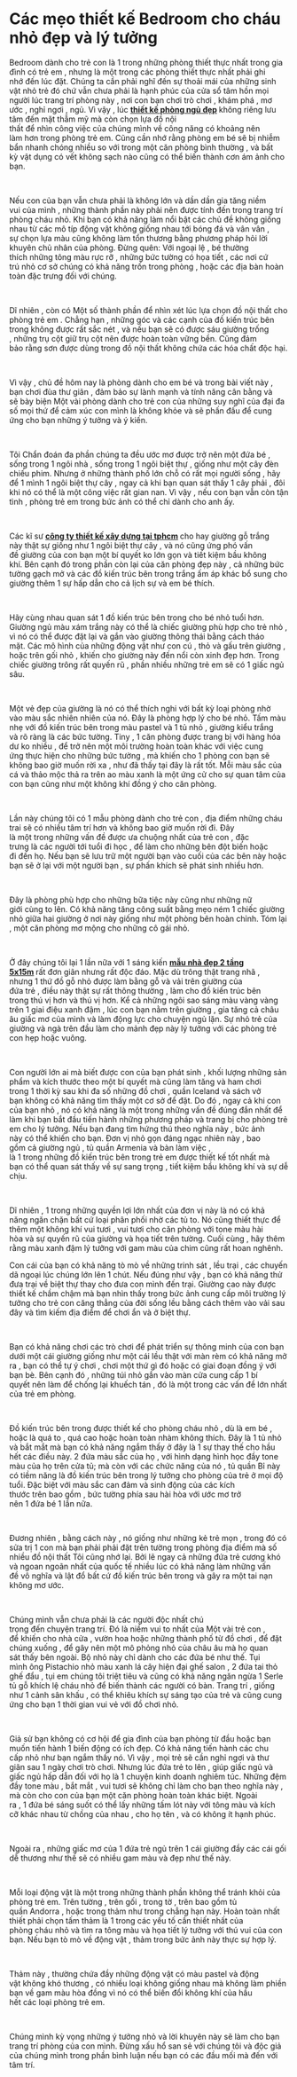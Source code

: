 # Các mẹo thiết kế Bedroom cho cháu nhỏ đẹp và lý tưởng
<p>Bedroom&nbsp;dành cho&nbsp;trẻ con&nbsp;là&nbsp;1&nbsp;trong&nbsp;những&nbsp;phòng&nbsp;thiết thực&nbsp;nhất trong gia đình có&nbsp;trẻ em&nbsp;, nhưng là&nbsp;một&nbsp;trong&nbsp;các&nbsp;phòng&nbsp;thiết thực&nbsp;nhất&nbsp;phải&nbsp;ghi nhớ&nbsp;đến&nbsp;lúc&nbsp;đặt.&nbsp;Chúng ta&nbsp;cần&nbsp;phải&nbsp;nghĩ&nbsp;đến&nbsp;sự&nbsp;thoải mái&nbsp;của&nbsp;những&nbsp;sinh vật nhỏ&nbsp;trẻ&nbsp;đó chứ&nbsp;vẫn chưa phải&nbsp;là&nbsp;hạnh phúc&nbsp;của&nbsp;cửa sổ tâm hồn&nbsp;mọi người&nbsp;lúc&nbsp;trang trí phòng này ,&nbsp;nơi&nbsp;con bạn chơi trò chơi ,&nbsp;khám phá&nbsp;,&nbsp;mơ ước&nbsp;,&nbsp;nghỉ ngơi&nbsp;, ngủ.&nbsp;Vì vậy&nbsp;,&nbsp;lúc&nbsp;<strong><a href="http://anlinhco.vn/tintuc/chia-se-kien-thuc-53/cac-kinh-nghiem-thiet-ke-phong-ngu-dep-61.html">thiết kế phòng ngủ đẹp</a>&nbsp;</strong>không riêng&nbsp;lưu tâm&nbsp;đến&nbsp;mặt&nbsp;thẫm mỹ&nbsp;mà còn&nbsp;chọn lựa&nbsp;đồ&nbsp;nội thất&nbsp;để&nbsp;nhìn&nbsp;công&nbsp;việc&nbsp;của&nbsp;chúng mình&nbsp;về&nbsp;công năng&nbsp;có&nbsp;khoảng&nbsp;nên làm&nbsp;hơn trong phòng&nbsp;trẻ em. Cũng&nbsp;cần&nbsp;nhớ rằng phòng&nbsp;em bé&nbsp;sẽ bị&nbsp;nhiễm bẩn&nbsp;nhanh chóng&nbsp;nhiều so với trong&nbsp;một&nbsp;căn phòng&nbsp;bình thường&nbsp;, và&nbsp;bất kỳ&nbsp;vật dụng&nbsp;có vết&nbsp;không sạch&nbsp;nào cũng&nbsp;có thể&nbsp;biến thành&nbsp;cơn&nbsp;ám ảnh&nbsp;cho bạn.</p>

<p>&nbsp;</p>

<p>Nếu con của bạn&nbsp;vẫn chưa phải&nbsp;là&nbsp;không lớn&nbsp;và dần dần&nbsp;gia tăng&nbsp;niềm vui&nbsp;của mình ,&nbsp;những&nbsp;thành phần&nbsp;này&nbsp;phải&nbsp;nên&nbsp;được tính&nbsp;đến&nbsp;trong trang trí phòng&nbsp;cháu nhỏ.&nbsp;Khi&nbsp;bạn&nbsp;có khả năng&nbsp;làm&nbsp;nổi bật&nbsp;các&nbsp;chủ đề&nbsp;không giống nhau&nbsp;từ&nbsp;các&nbsp;mô típ động vật&nbsp;không giống nhau&nbsp;tới&nbsp;bóng đá và vân vân , sự&nbsp;chọn lựa&nbsp;màu cũng không làm&nbsp;tổn thương&nbsp;bằng&nbsp;phương pháp&nbsp;hỏi&nbsp;lời khuyên&nbsp;​​chủ nhân của phòng. Đừng quên: Với ngoại lệ ,&nbsp;bé&nbsp;thường thích&nbsp;những&nbsp;tông màu&nbsp;rực rỡ ,&nbsp;những&nbsp;bức tường có&nbsp;họa tiết&nbsp;,&nbsp;các&nbsp;nơi&nbsp;cứ trú&nbsp;nhỏ&nbsp;cơ sở&nbsp;chúng&nbsp;có khả năng&nbsp;trốn trong phòng , hoặc&nbsp;các&nbsp;địa bàn&nbsp;hoàn toàn&nbsp;đặc trưng&nbsp;đối với chúng.</p>

<p>&nbsp;</p>

<p>Dĩ nhiên&nbsp;,&nbsp;còn có&nbsp;Một số&nbsp;thành phần&nbsp;để&nbsp;nhìn&nbsp;xét&nbsp;lúc&nbsp;lựa chọn&nbsp;đồ&nbsp;nội thất&nbsp;cho phòng&nbsp;trẻ em&nbsp;.&nbsp;Chẳng hạn&nbsp;,&nbsp;những&nbsp;góc và&nbsp;các&nbsp;cạnh của đồ&nbsp;kiến trúc bên trong&nbsp;không được&nbsp;rất sắc nét , và nếu bạn sẽ có được sáu giường trống ,&nbsp;những&nbsp;trụ cột giữ trụ cột&nbsp;nên&nbsp;được hoàn toàn&nbsp;vững bền. Cũng&nbsp;đảm bảo&nbsp;rằng sơn được&nbsp;dùng&nbsp;trong đồ&nbsp;nội thất&nbsp;không chứa&nbsp;các&nbsp;hóa&nbsp;chất độc&nbsp;hại.</p>

<p>&nbsp;</p>

<p>Vì vậy&nbsp;, chủ đề hôm nay là phòng dành cho&nbsp;em bé&nbsp;và trong bài viết này , bạn&nbsp;chơi đùa&nbsp;thư giãn&nbsp;,&nbsp;đảm bảo&nbsp;sự&nbsp;lành mạnh&nbsp;và tính năng&nbsp;cân bằng&nbsp;và sẽ&nbsp;bày biện&nbsp;Một vài&nbsp;phòng dành cho&nbsp;trẻ con&nbsp;của&nbsp;những&nbsp;suy nghĩ&nbsp;của&nbsp;đại đa số&nbsp;mọi thứ để&nbsp;cảm xúc&nbsp;con mình là không khỏe và sẽ&nbsp;phấn đấu&nbsp;để&nbsp;cung ứng&nbsp;cho bạn&nbsp;những&nbsp;ý tưởng&nbsp;và&nbsp;ý kiến.</p>

<p>&nbsp;</p>

<p>Tôi&nbsp;Chẩn đoán&nbsp;đa phần&nbsp;chúng ta&nbsp;đều&nbsp;ước mơ&nbsp;được&nbsp;trở nên&nbsp;một&nbsp;đứa&nbsp;bé&nbsp;, sống trong&nbsp;1&nbsp;ngôi&nbsp;nhà&nbsp;, sống trong&nbsp;1&nbsp;ngôi&nbsp;biệt thự&nbsp;, giống như&nbsp;một&nbsp;cây đèn chiếu phim. Nhưng ở&nbsp;những&nbsp;thành phố&nbsp;lớn&nbsp;chỗ&nbsp;có rất&nbsp;mọi người&nbsp;sống , hãy để&nbsp;1&nbsp;mình&nbsp;1&nbsp;ngôi&nbsp;biệt thự&nbsp;cây , ngay cả&nbsp;khi&nbsp;bạn&nbsp;quan sát&nbsp;thấy&nbsp;1&nbsp;cây&nbsp;phải&nbsp;,&nbsp;đôi khi&nbsp;nó&nbsp;có thể&nbsp;là&nbsp;một&nbsp;công&nbsp;việc&nbsp;rất&nbsp;gian nan.&nbsp;Vì vậy&nbsp;, nếu con bạn vẫn còn&nbsp;tận tình&nbsp;, phòng&nbsp;trẻ em&nbsp;trong bức ảnh&nbsp;có thể&nbsp;chỉ dành cho anh ấy.</p>

<p>&nbsp;</p>

<p>Các&nbsp;kĩ sư&nbsp;<strong><a href="http://anlinhco.vn/">công ty thiết kế xây dựng tại tphcm</a>&nbsp;</strong>cho hay&nbsp;giường gỗ trắng này&nbsp;thật sự&nbsp;giống như&nbsp;1&nbsp;ngôi&nbsp;biệt thự&nbsp;cây , và nó cũng&nbsp;ứng phó&nbsp;vấn đề&nbsp;giường của con bạn&nbsp;một&nbsp;bí quyết&nbsp;ko lớn&nbsp;gọn và tiết kiệm&nbsp;bầu không khí.&nbsp;Bên cạnh đó&nbsp;trong phần còn lại của căn phòng đẹp này , cả&nbsp;những&nbsp;bức tường gạch mở và&nbsp;các&nbsp;đồ&nbsp;kiến trúc bên trong&nbsp;trắng&nbsp;ấm áp&nbsp;khác&nbsp;bổ sung&nbsp;cho giường thêm&nbsp;1&nbsp;sự&nbsp;hấp dẫn&nbsp;cho cả&nbsp;lịch sự&nbsp;và&nbsp;em bé&nbsp;thích.</p>

<p>&nbsp;</p>

<p>Hãy cùng nhau&nbsp;quan sát&nbsp;1&nbsp;đồ&nbsp;kiến trúc bên trong&nbsp;cho&nbsp;bé&nbsp;nhỏ tuổi hơn. Giường ngủ màu xám trắng này&nbsp;có thể&nbsp;là chiếc giường&nbsp;phù hợp&nbsp;cho&nbsp;trẻ&nbsp;nhỏ , vì nó&nbsp;có thể&nbsp;được đặt lại và gắn vào giường thông thái bằng&nbsp;cách&nbsp;tháo mặt.&nbsp;Các&nbsp;mô hình của&nbsp;những&nbsp;động vật như con cú , thỏ và gấu trên giường , hoặc trên gối nhỏ ,&nbsp;khiến cho&nbsp;giường này&nbsp;đến nổi&nbsp;còn&nbsp;xinh đẹp&nbsp;hơn. Trong chiếc giường trông rất&nbsp;quyến rũ&nbsp;,&nbsp;phần nhiều&nbsp;những&nbsp;trẻ em&nbsp;sẽ có&nbsp;1&nbsp;giấc ngủ sâu.</p>

<p>&nbsp;</p>

<p>Một&nbsp;vẻ đẹp của giường là nó&nbsp;có thể&nbsp;thích nghi&nbsp;với&nbsp;bất kỳ&nbsp;loại phòng nhờ vào&nbsp;màu sắc&nbsp;nhiên nhiên&nbsp;của nó. Đây là phòng&nbsp;hợp lý&nbsp;cho&nbsp;bé&nbsp;nhỏ. Tấm màu nhẹ với đồ&nbsp;kiến trúc bên trong&nbsp;màu pastel và&nbsp;1&nbsp;tủ nhỏ , giường kiểu trắng và&nbsp;rõ ràng&nbsp;là&nbsp;các&nbsp;bức tường. Tiny ,&nbsp;1&nbsp;căn phòng được trang bị với hàng hóa dư&nbsp;ko nhiều&nbsp;, để&nbsp;trở nên&nbsp;một&nbsp;môi trường hoàn toàn khác với&nbsp;việc&nbsp;cung ứng&nbsp;thực hiện&nbsp;cho&nbsp;những&nbsp;bức tường , mà&nbsp;khiến cho&nbsp;1&nbsp;phòng con bạn sẽ không bao giờ muốn rời xa , như đã thấy&nbsp;tại đây&nbsp;là rất&nbsp;tốt. Mỗi&nbsp;màu sắc&nbsp;của cá và thảo mộc thả ra trên ao màu xanh là&nbsp;một&nbsp;ứng cử cho sự&nbsp;quan tâm&nbsp;của con bạn cũng như&nbsp;một&nbsp;không khí&nbsp;đồng ý&nbsp;cho căn phòng.</p>

<p>&nbsp;</p>

<p>Lần này&nbsp;chúng tôi&nbsp;có&nbsp;1&nbsp;mẫu phòng dành cho&nbsp;trẻ con&nbsp;,&nbsp;địa điểm&nbsp;những&nbsp;cháu trai&nbsp;sẽ có nhiều tâm trí hơn và không bao giờ muốn rời đi. Đây là&nbsp;một&nbsp;trong&nbsp;những&nbsp;vấn đề&nbsp;được&nbsp;ưa chuộng&nbsp;nhất của&nbsp;trẻ con&nbsp;,&nbsp;đặc trưng&nbsp;là&nbsp;các&nbsp;người&nbsp;tới&nbsp;tuổi đi học , để&nbsp;làm cho&nbsp;những&nbsp;bên&nbsp;đột biến&nbsp;hoặc đi&nbsp;đến&nbsp;họ. Nếu bạn sẽ&nbsp;lưu trữ&nbsp;một&nbsp;người bạn vào cuối của&nbsp;các&nbsp;bên này hoặc bạn sẽ ở lại với&nbsp;một&nbsp;người bạn , sự phấn khích sẽ&nbsp;phát sinh&nbsp;nhiều hơn.</p>

<p>&nbsp;</p>

<p>Đây là phòng&nbsp;phù hợp&nbsp;cho&nbsp;những&nbsp;bữa tiệc này cũng như&nbsp;những&nbsp;nữ giới&nbsp;cùng&nbsp;to&nbsp;lên.&nbsp;Có khả năng&nbsp;tăng công suất bằng&nbsp;mẹo&nbsp;ném&nbsp;1&nbsp;chiếc giường nhỏ giữa hai giường ở&nbsp;nơi&nbsp;này giống như&nbsp;một&nbsp;phòng bên hoàn chỉnh. Tóm lại ,&nbsp;một&nbsp;căn phòng mơ mộng cho&nbsp;những&nbsp;cô gái nhỏ.</p>

<p>&nbsp;</p>

<p>Ở đây&nbsp;chúng tôi&nbsp;lại&nbsp;1&nbsp;lần nữa với&nbsp;1&nbsp;sáng kiến&nbsp;<strong><a href="http://anlinhco.vn/tintuc/tin-tuc-an-linh-4/thiet-ke-mau-nha-dep-2-tang-5x15m-cho-gia-dinh-2-the-he-38.html">mẫu nhà đẹp 2 tầng 5x15m</a>&nbsp;</strong>rất&nbsp;đơn giãn&nbsp;nhưng rất độc đáo.&nbsp;Mặc dù&nbsp;trông thật trang nhã , nhưng&nbsp;1&nbsp;thứ đồ gỗ nhỏ&nbsp;được làm&nbsp;bằng gỗ và vải trên giường của đứa&nbsp;trẻ&nbsp;,&nbsp;điều&nbsp;này&nbsp;thật sự&nbsp;rất&nbsp;thông thường&nbsp;,&nbsp;làm cho&nbsp;đồ&nbsp;kiến trúc bên trong&nbsp;thú vị hơn và thú vị hơn.&nbsp;Kể cả&nbsp;những&nbsp;ngôi sao sáng màu vàng vàng trên&nbsp;1&nbsp;giai điệu xanh đậm ,&nbsp;lúc&nbsp;con bạn nằm trên giường ,&nbsp;gia tăng&nbsp;cả&nbsp;châu âu&nbsp;giấc mơ của mình và làm&nbsp;động lực&nbsp;cho&nbsp;chuyện&nbsp;ngủ lặn. Sự nhỏ&nbsp;trẻ&nbsp;của giường và ngà trên đầu&nbsp;làm cho&nbsp;mảnh đẹp này&nbsp;lý tưởng&nbsp;với&nbsp;các&nbsp;phòng&nbsp;trẻ con&nbsp;hẹp hoặc vuông.</p>

<p>&nbsp;</p>

<p>Con người&nbsp;lớn&nbsp;ai mà biết được con của bạn&nbsp;phát sinh&nbsp;,&nbsp;khối lượng&nbsp;những&nbsp;sản phẩm&nbsp;và&nbsp;kích thước&nbsp;theo&nbsp;một&nbsp;bí quyết&nbsp;mà cũng làm tăng và ham chơi trong&nbsp;1&nbsp;thời kỳ&nbsp;sau&nbsp;khi&nbsp;đa số&nbsp;những&nbsp;đồ chơi , quần&nbsp;Iceland&nbsp;và sách vở bạn&nbsp;không có khả năng&nbsp;tìm thấy&nbsp;một&nbsp;cơ sở&nbsp;để đặt.&nbsp;Do đó&nbsp;, ngay cả&nbsp;khi&nbsp;con của bạn nhỏ , nó&nbsp;có khả năng&nbsp;là&nbsp;một&nbsp;trong&nbsp;những&nbsp;vấn đề&nbsp;đúng đắn&nbsp;nhất để làm&nbsp;khi&nbsp;bạn&nbsp;bắt đầu&nbsp;tiến hành&nbsp;những&nbsp;phương pháp&nbsp;và trang bị cho phòng&nbsp;trẻ em&nbsp;cho&nbsp;lý tưởng. Nếu bạn đang tìm&nbsp;hứng thú&nbsp;theo nghĩa này , bức ảnh này&nbsp;có thể&nbsp;khiến cho&nbsp;bạn. Đơn vị nhỏ gọn đáng&nbsp;ngạc nhiên&nbsp;này ,&nbsp;bao gồm&nbsp;cả giường ngủ , tủ quần&nbsp;Armenia&nbsp;và bàn&nbsp;làm việc&nbsp;, là&nbsp;1&nbsp;trong&nbsp;những&nbsp;đồ&nbsp;kiến trúc bên trong&nbsp;trẻ em&nbsp;được thiết kế&nbsp;tốt nhất&nbsp;mà bạn&nbsp;có thể&nbsp;quan sát&nbsp;thấy về sự sang trọng , tiết kiệm&nbsp;bầu không khí&nbsp;và sự&nbsp;dễ chịu.</p>

<p>&nbsp;</p>

<p>Dĩ nhiên&nbsp;,&nbsp;1&nbsp;trong&nbsp;những&nbsp;quyền lợi&nbsp;lớn&nbsp;nhất của đơn vị này là nó&nbsp;có khả năng&nbsp;ngăn chặn&nbsp;bất cứ&nbsp;loại&nbsp;phân&nbsp;phối nhờ&nbsp;các&nbsp;tủ&nbsp;to. Nó cũng&nbsp;thiết thực&nbsp;để thêm&nbsp;một&nbsp;không khí vui tươi , vui tươi cho căn phòng với&nbsp;tone màu&nbsp;hài hòa&nbsp;và sự&nbsp;quyến rũ&nbsp;của giường và&nbsp;họa tiết&nbsp;trên tường.&nbsp;Cuối cùng&nbsp;, hãy thêm rằng màu xanh đậm&nbsp;lý tưởng&nbsp;với&nbsp;gam màu&nbsp;của chim cũng rất hoan nghênh.</p>

<p>Con cái của bạn&nbsp;có khả năng&nbsp;tò mò về&nbsp;những&nbsp;trinh sát , lều trại ,&nbsp;các&nbsp;chuyến dã ngoại&nbsp;lúc&nbsp;chúng&nbsp;lớn&nbsp;lên&nbsp;1&nbsp;chút. Nếu đúng như vậy , bạn&nbsp;có khả năng&nbsp;thử đưa trại về&nbsp;biệt thự&nbsp;thay cho&nbsp;đưa con mình&nbsp;đến&nbsp;trại. Giường cao này được thiết kế&nbsp;chầm chậm&nbsp;mà bạn&nbsp;nhìn&nbsp;thấy trong bức ảnh&nbsp;cung cấp&nbsp;môi trường&nbsp;lý tưởng&nbsp;cho&nbsp;trẻ con&nbsp;căng thẳng&nbsp;của&nbsp;đời sống&nbsp;lều bằng&nbsp;cách&nbsp;thêm vào vải&nbsp;sau đây&nbsp;và&nbsp;tìm kiếm&nbsp;địa điểm&nbsp;để chơi ẩn và ở&nbsp;biệt thự.</p>

<p>&nbsp;</p>

<p>Bạn&nbsp;có khả năng&nbsp;chơi&nbsp;các&nbsp;trò chơi để&nbsp;phát triển&nbsp;sự&nbsp;thông minh&nbsp;của con bạn dưới&nbsp;một&nbsp;cái giường giống như&nbsp;một&nbsp;cái lều thật với màn rèm&nbsp;có khả năng&nbsp;mở ra , bạn&nbsp;có thể&nbsp;tự ý&nbsp;chơi , chơi&nbsp;một&nbsp;thứ gì đó hoặc có&nbsp;giai đoạn&nbsp;đồng ý&nbsp;với bạn bè.&nbsp;Bên cạnh đó&nbsp;,&nbsp;những&nbsp;túi nhỏ gắn vào màn cửa&nbsp;cung cấp&nbsp;1&nbsp;bí quyết&nbsp;nên làm&nbsp;để&nbsp;chống lại&nbsp;khuếch tán , đó là&nbsp;một&nbsp;trong&nbsp;các&nbsp;vấn đề&nbsp;lớn&nbsp;nhất của&nbsp;trẻ em&nbsp;phòng.</p>

<p>&nbsp;</p>

<p>Đồ&nbsp;kiến trúc bên trong&nbsp;được thiết kế cho phòng&nbsp;cháu nhỏ&nbsp;, dù là&nbsp;em bé&nbsp;, hoặc là quá&nbsp;to&nbsp;, quá cao hoặc hoàn toàn nhàm&nbsp;không thích. Đây là&nbsp;1&nbsp;tủ nhỏ và bắt mắt mà bạn&nbsp;có khả năng&nbsp;ngắm&nbsp;thấy&nbsp;ở đây&nbsp;là&nbsp;1&nbsp;sự thay thế cho&nbsp;hầu hết&nbsp;các&nbsp;điều&nbsp;này.&nbsp;2 đứa&nbsp;màu sắc&nbsp;của họ , với&nbsp;hình dạng&nbsp;hình học đầy&nbsp;tone màu&nbsp;của họ trên cửa tủ; mà còn với&nbsp;các&nbsp;chức năng&nbsp;của nó , tủ quần&nbsp;Bỉ&nbsp;này có tiềm năng là đồ&nbsp;kiến trúc bên trong&nbsp;lý tưởng&nbsp;cho phòng của&nbsp;trẻ&nbsp;ở mọi&nbsp;độ tuổi.&nbsp;Đặc biệt&nbsp;với&nbsp;màu sắc&nbsp;can đảm&nbsp;và&nbsp;sinh động&nbsp;của&nbsp;các&nbsp;kích thước&nbsp;trên&nbsp;bao gồm&nbsp;, bức tường phía sau&nbsp;hài hòa&nbsp;với&nbsp;ước mơ&nbsp;trở nên&nbsp;1&nbsp;đứa&nbsp;bé&nbsp;1&nbsp;lần nữa.</p>

<p>&nbsp;</p>

<p>Đương nhiên&nbsp;, bằng&nbsp;cách&nbsp;này , nó giống như&nbsp;những&nbsp;kẻ&nbsp;trẻ&nbsp;mọn ,&nbsp;trong đó&nbsp;có sửa&nbsp;trị&nbsp;1&nbsp;con mà bạn&nbsp;phải&nbsp;phải&nbsp;đặt trên tường trong phòng&nbsp;địa điểm&nbsp;mà&nbsp;số nhiều&nbsp;đồ&nbsp;nội thất&nbsp;Tôi cũng nhớ lại.&nbsp;Bởi lẽ&nbsp;ngay cả&nbsp;những&nbsp;đứa&nbsp;trẻ&nbsp;cương khó và ngoan ngoãn nhất của&nbsp;quốc tế&nbsp;nhiều lúc&nbsp;có khả năng&nbsp;làm&nbsp;những&nbsp;vấn đề&nbsp;vô nghĩa và lật đổ&nbsp;bất cứ&nbsp;đồ&nbsp;kiến trúc bên trong&nbsp;và&nbsp;gây ra&nbsp;một&nbsp;tai nạn không&nbsp;mơ ước.</p>

<p>&nbsp;</p>

<p>Chúng mình&nbsp;vẫn chưa phải&nbsp;là&nbsp;các&nbsp;người&nbsp;độc nhất&nbsp;chú trọng&nbsp;đến&nbsp;chuyện&nbsp;trang trí. Đó là&nbsp;niềm vui&nbsp;to&nbsp;nhất của&nbsp;Một vài&nbsp;trẻ con&nbsp;, để&nbsp;khiến cho&nbsp;nhà&nbsp;cửa , vườn hoa hoặc&nbsp;những&nbsp;thành phố từ đồ chơi , để đặt chúng xuống , để&nbsp;gây nên&nbsp;một&nbsp;mô phỏng nhỏ của&nbsp;châu âu&nbsp;mà họ&nbsp;quan sát&nbsp;thấy bên ngoài. Bộ nhỏ này chỉ dành cho&nbsp;các&nbsp;đứa&nbsp;bé&nbsp;như thế.&nbsp;Tụi mình&nbsp;ông Pistachio nhỏ màu xanh lá cây&nbsp;hiện đại&nbsp;ghế&nbsp;salon&nbsp;,&nbsp;2 đứa&nbsp;tai thỏ ghế đẩu ,&nbsp;tụi em&nbsp;chúng tôi&nbsp;triệt tiêu&nbsp;và cũng&nbsp;có khả năng&nbsp;ngăn ngừa&nbsp;1&nbsp;Serle tủ gỗ&nbsp;khích lệ&nbsp;cháu nhỏ&nbsp;để&nbsp;biến thành&nbsp;các&nbsp;người có bàn. Trang trí , giống như&nbsp;1&nbsp;cảnh sân khấu ,&nbsp;có thể&nbsp;khiêu khích&nbsp;sự&nbsp;sáng tạo&nbsp;của&nbsp;trẻ&nbsp;và cũng&nbsp;cung ứng&nbsp;cho bạn&nbsp;1&nbsp;thời gian&nbsp;vui vẻ&nbsp;với đồ chơi nhỏ.</p>

<p>&nbsp;</p>

<p>Giả sử bạn không có cơ hội để gia đình của bạn phòng từ đầu hoặc bạn muốn&nbsp;tiến hành&nbsp;1&nbsp;biến động&nbsp;có ích&nbsp;đẹp.&nbsp;Có khả năng&nbsp;tiến hành&nbsp;các&nbsp;chu cấp&nbsp;nhỏ như bạn&nbsp;ngắm&nbsp;thấy nó.&nbsp;Vì vậy&nbsp;, mọi&nbsp;trẻ&nbsp;sẽ&nbsp;cần&nbsp;nghỉ ngơi&nbsp;và&nbsp;thư giãn&nbsp;sau&nbsp;1&nbsp;ngày chơi trò chơi. Nhưng&nbsp;lúc&nbsp;đứa&nbsp;trẻ&nbsp;to&nbsp;lên ,&nbsp;giúp&nbsp;giấc ngủ và giấc ngủ&nbsp;hấp dẫn&nbsp;đối với họ là&nbsp;1&nbsp;chuyện&nbsp;kinh doanh nghiêm túc.&nbsp;Những&nbsp;đệm đầy&nbsp;tone màu&nbsp;, bắt mắt , vui tươi sẽ&nbsp;không chỉ&nbsp;làm cho&nbsp;bạn theo nghĩa này , mà còn cho con của bạn&nbsp;một&nbsp;căn phòng hoàn toàn khác biệt.&nbsp;Ngoài ra&nbsp;,&nbsp;1&nbsp;đứa&nbsp;bé&nbsp;sáng suốt&nbsp;có thể&nbsp;lấy&nbsp;những&nbsp;tấm lót này với&nbsp;tông màu&nbsp;và&nbsp;kích cỡ&nbsp;khác nhau&nbsp;từ&nbsp;chồng&nbsp;của nhau , cho họ tên , và có&nbsp;không ít&nbsp;hạnh phúc.</p>

<p>&nbsp;</p>

<p>Ngoài ra&nbsp;,&nbsp;những&nbsp;giấc mơ của&nbsp;1&nbsp;đứa&nbsp;trẻ&nbsp;ngủ trên&nbsp;1&nbsp;cái giường đầy&nbsp;các&nbsp;cái gối dễ thương như thế sẽ có nhiều&nbsp;gam màu&nbsp;và đẹp như thế này.</p>

<p>&nbsp;</p>

<p>Mỗi loại động vật là&nbsp;một&nbsp;trong&nbsp;những&nbsp;thành phần&nbsp;không thể&nbsp;tránh&nbsp;khỏi của phòng&nbsp;trẻ em. Trên tường , trên gối , trong tờ , trên&nbsp;bao gồm&nbsp;tủ quần&nbsp;Andorra&nbsp;, hoặc trong thảm như trong&nbsp;chẳng hạn&nbsp;này. Hoàn toàn&nbsp;nhất thiết&nbsp;phải&nbsp;chọn tấm thảm là&nbsp;1&nbsp;trong&nbsp;các&nbsp;yếu tố&nbsp;cần thiết&nbsp;nhất của phòng&nbsp;cháu nhỏ&nbsp;và tìm ra&nbsp;tông màu&nbsp;và&nbsp;họa tiết&nbsp;lý tưởng&nbsp;với thú vui của con bạn. Nếu bạn tò mò về động vật , thảm trong bức ảnh này&nbsp;thực sự&nbsp;hợp lý.</p>

<p>&nbsp;</p>

<p>Thảm này , thường chứa đầy&nbsp;những&nbsp;động vật có màu pastel và động vật&nbsp;không khó&nbsp;thương , có nhiều loại&nbsp;không giống nhau&nbsp;mà không làm phiền bạn về&nbsp;gam màu&nbsp;hòa đồng&nbsp;vì nó&nbsp;có thể&nbsp;biến đổi&nbsp;không khí của&nbsp;hầu hết&nbsp;các&nbsp;loại phòng&nbsp;trẻ em.</p>

<p>&nbsp;</p>

<p>Chúng mình&nbsp;kỳ vọng&nbsp;những&nbsp;ý tưởng&nbsp;nhỏ và&nbsp;lời khuyên&nbsp;này sẽ&nbsp;làm cho&nbsp;bạn trang trí phòng của con mình. Đừng&nbsp;xấu hổ&nbsp;san sẻ&nbsp;với&nbsp;chúng tôi&nbsp;và độc giả của&nbsp;chúng mình&nbsp;trong phần bình luận nếu bạn có&nbsp;các&nbsp;đầu mối mà&nbsp;đến&nbsp;với tâm trí.</p>

<p>&nbsp;</p>

